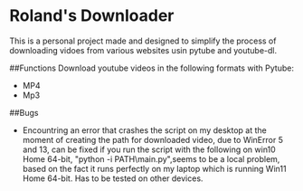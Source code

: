 # Roland's Downloader
This is a personal project made and designed to simplify the process of downloading vidoes 
from various websites usin pytube and youtube-dl. 


##Functions
Download youtube videos in the following formats with Pytube:
- MP4
- Mp3


##Bugs
- Encountring an error that crashes the script on my desktop at the moment of creating the path for downloaded 
  video, due to WinError 5 and 13, can be fixed if you run the script with the following on win10 Home 64-bit,
  "python -i PATH\main.py",seems to be a local problem, based on the fact it runs perfectly on my laptop
  which is running Win11 Home 64-bit. Has to be tested on other devices.



